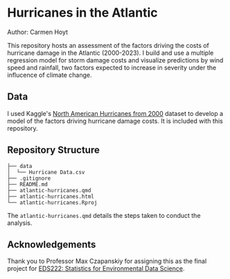 # Hurricanes in the Atlantic
Author: Carmen Hoyt

This repository hosts an assessment of the factors driving the costs of hurricane damage in the Atlantic (2000-2023). I build and use a multiple regression model for storm damage costs and visualize predictions by wind speed and rainfall, two factors expected to increase in severity under the influcence of climate change.

## Data 

I used Kaggle's [North American Hurricanes from 2000](https://www.kaggle.com/datasets/middlehigh/north-american-hurricanes-from-2000) dataset to develop a model of the factors driving hurricane damage costs. It is included with this repository.

## Repository Structure
```
├── data
│  └── Hurricane Data.csv
├── .gitignore
├── README.md
├── atlantic-hurricanes.qmd
├── atlantic-hurricanes.html
└── atlantic-hurricanes.Rproj
```
The `atlantic-hurricanes.qmd` details the steps taken to conduct the analysis.

## Acknowledgements

Thank you to Professor Max Czapanskiy for assigning this as the final project for [EDS222: Statistics for Environmental Data Science](https://eds-222-statistics.github.io/).
